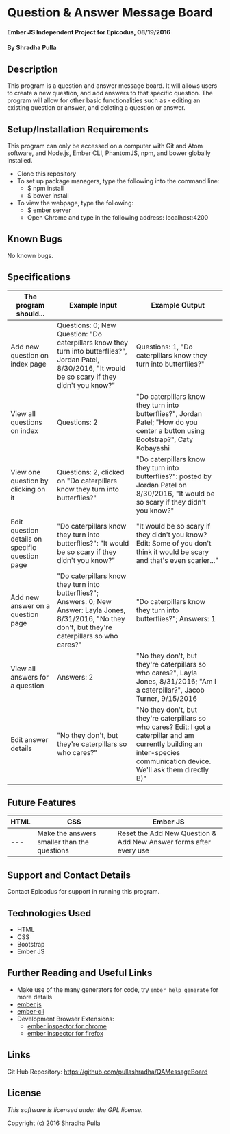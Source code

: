 # Question & Answer Message Board

#### Ember JS Independent Project for Epicodus, 08/19/2016

#### By Shradha Pulla

## Description

This program is a question and answer message board. It will allows users to create a new question, and add answers to that specific question. The program will allow for other basic functionalities such as - editing an existing question or answer, and deleting a question or answer.

## Setup/Installation Requirements

This program can only be accessed on a computer with Git and Atom software, and Node.js, Ember CLI, PhantomJS, npm, and bower globally installed.

* Clone this repository
* To set up package managers, type the following into the command line:
  * $ npm install
  * $ bower install
* To view the webpage, type the following:
  * $ ember server
  * Open Chrome and type in the following address: localhost:4200

## Known Bugs

No known bugs.

## Specifications

The program should... | Example Input | Example Output
----- | ----- | -----
Add new question on index page | Questions: 0; New Question: "Do caterpillars know they turn into butterflies?", Jordan Patel, 8/30/2016, "It would be so scary if they didn't you know?"   | Questions: 1, "Do caterpillars know they turn into butterflies?"
View all questions on index | Questions: 2 | "Do caterpillars know they turn into butterflies?", Jordan Patel; "How do you center a button using Bootstrap?", Caty Kobayashi
View one question by clicking on it | Questions: 2, clicked on "Do caterpillars know they turn into butterflies?" | "Do caterpillars know they turn into butterflies?": posted by Jordan Patel on 8/30/2016, "It would be so scary if they didn't you know?"
Edit question details on specific question page | "Do caterpillars know they turn into butterflies?": "It would be so scary if they didn't you know?" | "It would be so scary if they didn't you know? Edit: Some of you don't think it would be scary and that's even scarier..."
Add new answer on a question page | "Do caterpillars know they turn into butterflies?"; Answers: 0; New Answer: Layla Jones, 8/31/2016, "No they don't, but they're caterpillars so who cares?" | "Do caterpillars know they turn into butterflies?"; Answers: 1
View all answers for a question | Answers: 2 | "No they don't, but they're caterpillars so who cares?", Layla Jones, 8/31/2016; "Am I a caterpillar?", Jacob Turner, 9/15/2016
Edit answer details | "No they don't, but they're caterpillars so who cares?" | "No they don't, but they're caterpillars so who cares? Edit: I got a caterpillar and am currently building an inter-species communication device. We'll ask them directly B)"

## Future Features

HTML | CSS | Ember JS
----- | ----- | -----
--- | Make the answers smaller than the questions | Reset the Add New Question & Add New Answer forms after every use

## Support and Contact Details

Contact Epicodus for support in running this program.

## Technologies Used

* HTML
* CSS
* Bootstrap
* Ember JS

## Further Reading and Useful Links

* Make use of the many generators for code, try `ember help generate` for more details
* [ember.js](http://emberjs.com/)
* [ember-cli](http://ember-cli.com/)
* Development Browser Extensions:
  * [ember inspector for chrome](https://chrome.google.com/webstore/detail/ember-inspector/bmdblncegkenkacieihfhpjfppoconhi)
  * [ember inspector for firefox](https://addons.mozilla.org/en-US/firefox/addon/ember-inspector/)

## Links

Git Hub Repository: https://github.com/pullashradha/QAMessageBoard

## License

*This software is licensed under the GPL license.*

Copyright (c) 2016 Shradha Pulla
